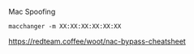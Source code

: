 Mac Spoofing

`macchanger -m XX:XX:XX:XX:XX:XX`


https://redteam.coffee/woot/nac-bypass-cheatsheet
